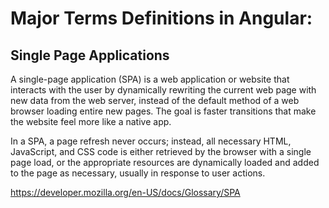 # Major Terms Definitions in Angular:

## Single Page Applications

A single-page application (SPA) is a web application or website that interacts with the user by dynamically rewriting the current web page with new data from the web server, instead of the default method of a web browser loading entire new pages. The goal is faster transitions that make the website feel more like a native app.

In a SPA, a page refresh never occurs; instead, all necessary HTML, JavaScript, and CSS code is either retrieved by the browser with a single page load, or the appropriate resources are dynamically loaded and added to the page as necessary, usually in response to user actions.


https://developer.mozilla.org/en-US/docs/Glossary/SPA


